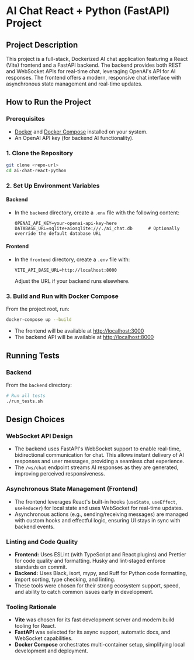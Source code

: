# AI Chat React + Python (FastAPI) Project

## Project Description
This project is a full-stack, Dockerized AI chat application featuring a React (Vite) frontend and a FastAPI backend. The backend provides both REST and WebSocket APIs for real-time chat, leveraging OpenAI's API for AI responses. The frontend offers a modern, responsive chat interface with asynchronous state management and real-time updates.

## How to Run the Project

### Prerequisites
- [Docker](https://www.docker.com/) and [Docker Compose](https://docs.docker.com/compose/) installed on your system.
- An OpenAI API key (for backend AI functionality).

### 1. Clone the Repository
```bash
git clone <repo-url>
cd ai-chat-react-python
```

### 2. Set Up Environment Variables
#### Backend
- In the `backend` directory, create a `.env` file with the following content:
  ```env
  OPENAI_API_KEY=your-openai-api-key-here
  DATABASE_URL=sqlite+aiosqlite:///./ai_chat.db      # Optionally override the default database URL
  ```

#### Frontend
- In the `frontend` directory, create a `.env` file with:
  ```env
  VITE_API_BASE_URL=http://localhost:8000
  ```
  Adjust the URL if your backend runs elsewhere.

### 3. Build and Run with Docker Compose
From the project root, run:
```bash
docker-compose up --build
```
- The frontend will be available at [http://localhost:3000](http://localhost:3000)
- The backend API will be available at [http://localhost:8000](http://localhost:8000)

## Running Tests

### Backend
From the `backend` directory:
```bash
# Run all tests
./run_tests.sh
```

## Design Choices

### WebSocket API Design
- The backend uses FastAPI's WebSocket support to enable real-time, bidirectional communication for chat. This allows instant delivery of AI responses and user messages, providing a seamless chat experience.
- The `/ws/chat` endpoint streams AI responses as they are generated, improving perceived responsiveness.

### Asynchronous State Management (Frontend)
- The frontend leverages React's built-in hooks (`useState`, `useEffect`, `useReducer`) for local state and uses WebSocket for real-time updates.
- Asynchronous actions (e.g., sending/receiving messages) are managed with custom hooks and effectful logic, ensuring UI stays in sync with backend events.

### Linting and Code Quality
- **Frontend:** Uses ESLint (with TypeScript and React plugins) and Prettier for code quality and formatting. Husky and lint-staged enforce standards on commit.
- **Backend:** Uses Black, isort, mypy, and Ruff for Python code formatting, import sorting, type checking, and linting.
- These tools were chosen for their strong ecosystem support, speed, and ability to catch common issues early in development.

### Tooling Rationale
- **Vite** was chosen for its fast development server and modern build tooling for React.
- **FastAPI** was selected for its async support, automatic docs, and WebSocket capabilities.
- **Docker Compose** orchestrates multi-container setup, simplifying local development and deployment.
